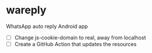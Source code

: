 # wareply
WhatsApp auto reply Android app




- [ ] Change js-cookie-domain to real, away from localhost
- [ ] Create a GitHub Action that updates the resources

